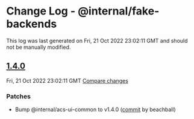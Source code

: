 # Change Log - @internal/fake-backends

This log was last generated on Fri, 21 Oct 2022 23:02:11 GMT and should not be manually modified.

<!-- Start content -->

## [1.4.0](https://github.com/azure/communication-ui-library/tree/@internal/fake-backends_v1.4.0)

Fri, 21 Oct 2022 23:02:11 GMT
[Compare changes](https://github.com/azure/communication-ui-library/compare/@internal/fake-backends_v1.3.2-beta.1...@internal/fake-backends_v1.4.0)

### Patches

- Bump @internal/acs-ui-common to v1.4.0 ([commit](https://github.com/azure/communication-ui-library/commit/6e9b927acf587b957b60434f6ccc8265277d2434) by beachball)